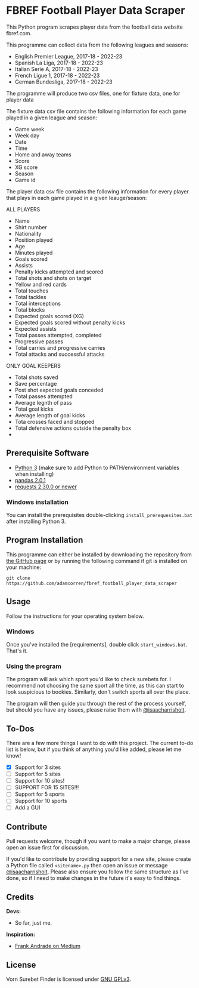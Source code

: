# FBREF Football Player Data Scraper

This Python program scrapes player data from the football data website fbref.com.

This programme can collect data from the following leagues and seasons:
- English Premier League, 2017-18 - 2022-23
- Spanish La Liga, 2017-18 - 2022-23
- Italian Serie A, 2017-18 - 2022-23
- French Ligue 1, 2017-18 - 2022-23
- German Bundesliga, 2017-18 - 2022-23

The programme will produce two csv files, one for fixture data, one for player data

The fixture data csv file contains the following information for each game played in a given league and season:

- Game week
- Week day
- Date
- Time
- Home and away teams
- Score
- XG score
- Season
- Game id

The player data csv file contains the following information for every player that plays in each game played in a given leauge/season:

ALL PLAYERS

- Name
- Shirt number
- Nationality
- Position played
- Age
- Minutes played
- Goals scored
- Assists
- Penalty kicks attempted and scored
- Total shots and shots on target
- Yellow and red cards
- Total touches
- Total tackles
- Total interceptions
- Total blocks
- Expected goals scored (XG)
- Expected goals scored without penalty kicks
- Expected assists
- Total passes attempted, completed
- Progressive passes
- Total carries and progressive carries
- Total attacks and successful attacks

ONLY GOAL KEEPERS

- Total shots saved
- Save percentage
- Post shot expected goals conceded
- Total passes attempted
- Average legnth of pass
- Total goal kicks
- Average length of goal kicks
- Tota crosses faced and stopped
- Total defensive actions outside the penalty box
- 
## Prerequisite Software

- [Python 3](https://www.python.org/) (make sure to add Python to PATH/environment variables when installing)
- [pandas 2.0.1](https://pandas.pydata.org/)
- [requests 2.30.0 or newer](https://github.com/psf/requests/releases)

### Windows installation

You can install the prerequisites double-clicking `install_prerequesites.bat` after installing Python 3.

## Program Installation

This programme can either be installed by downloading the repository from
[the GitHub page](https://github.com/adamcorren/fbref_football_player_data_scraper) or by running the following command if git
is installed on your machine:
```commandline
git clone https://github.com/adamcorren/fbref_football_player_data_scraper
```

## Usage
     
Follow the instructions for your operating system below.

### Windows

Once you've installed the [requirements], double click `start_windows.bat`. That's it.



### Using the program

The program will ask which sport you'd like to check surebets for. I recommend not choosing the same sport all the time,
as this can start to look suspicious to bookies. Similarly, don't switch sports all over the place.

The program will then guide you through the rest of the process yourself, but should you have any issues, please raise
them with [@isaacharrisholt](https://github.com/isaacharrisholt).

## To-Dos

There are a few more things I want to do with this project. The current to-do list is below, but if you think of
anything you'd like added, please let me know!

- [x] Support for 3 sites
- [ ] Support for 5 sites
- [ ] Support for 10 sites!
- [ ] SUPPORT FOR 15 SITES!!!
- [ ] Support for 5 sports
- [ ] Support for 10 sports
- [ ] Add a GUI

## Contribute

Pull requests welcome, though if you want to make a major change, please open an issue first for discussion.

If you'd like to contribute by providing support for a new site, please create a Python file called `<sitename>.py` then
open an issue or message [@isaacharrisholt](https://github.com/isaacharrisholt). Please also ensure you follow the same
structure as I've done, so if I need to make changes in the future it's easy to find things.

## Credits

**Devs:**
- So far, just me.

**Inspiration:**
- [Frank Andrade on Medium](https://frank-andrade.medium.com/)

## License

Vorn Surebet Finder is licensed under [GNU GPLv3](https://www.gnu.org/licenses/gpl-3.0.en.html).
